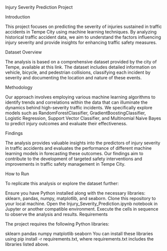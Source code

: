 Injury Severity Prediction Project

Introduction

This project focuses on predicting the severity of injuries sustained in traffic accidents in Tempe City using machine learning techniques. By analyzing historical traffic accident data, we aim to understand the factors influencing injury severity and provide insights for enhancing traffic safety measures.

Dataset Overview

The analysis is based on a comprehensive dataset provided by the city of Tempe, available at this link. The dataset includes detailed information on vehicle, bicycle, and pedestrian collisions, classifying each incident by severity and documenting the location and nature of these events.

Methodology

Our approach involves employing various machine learning algorithms to identify trends and correlations within the data that can illuminate the dynamics behind high-severity traffic incidents. We specifically explore models such as RandomForestClassifier, GradientBoostingClassifier, Logistic Regression, Support Vector Classifier, and Multinomial Naive Bayes to predict injury outcomes and evaluate their effectiveness.

Findings

The analysis provides valuable insights into the predictors of injury severity in traffic accidents and evaluates the performance of different machine learning models in forecasting these outcomes. Our findings aim to contribute to the development of targeted safety interventions and improvements in traffic safety management in Tempe City.

How to Run

To replicate this analysis or explore the dataset further:

Ensure you have Python installed along with the necessary libraries: sklearn, pandas, numpy, matplotlib, and seaborn.
Clone this repository to your local machine.
Open the Injury_Severity_Prediction.ipynb notebook in Jupyter or another compatible environment.
Execute the cells in sequence to observe the analysis and results.
Requirements

The project requires the following Python libraries:

sklearn
pandas
numpy
matplotlib
seaborn
You can install these libraries using pip install -r requirements.txt, where requirements.txt includes the libraries listed above.
